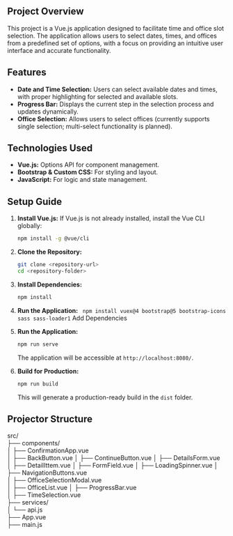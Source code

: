 ## Project Overview
This project is a Vue.js application designed to facilitate time and office slot selection. The application allows users to select dates, times, and offices from a predefined set of options, with a focus on providing an intuitive user interface and accurate functionality.

## Features
- **Date and Time Selection:** Users can select available dates and times, with proper highlighting for selected and available slots.
- **Progress Bar:** Displays the current step in the selection process and updates dynamically.
- **Office Selection:** Allows users to select offices (currently supports single selection; multi-select functionality is planned).

## Technologies Used
- **Vue.js:** Options API for component management.
- **Bootstrap & Custom CSS:** For styling and layout.
- **JavaScript:** For logic and state management.

## Setup Guide

1. **Install Vue.js:**
   If Vue.js is not already installed, install the Vue CLI globally:
   ```bash
   npm install -g @vue/cli
   ```
   
2. **Clone the Repository:**
   ```bash
   git clone <repository-url>
   cd <repository-folder>
   ```

3. **Install Dependencies:**
   ```bash
   npm install
   ```
4. **Run the Application:**
``` npm install vuex@4 bootstrap@5 bootstrap-icons sass sass-loader1```
   Add Dependencies

5. **Run the Application:**
   ```bash
   npm run serve
   ```
   The application will be accessible at `http://localhost:8080/`.

6. **Build for Production:**
   ```bash
   npm run build
   ```
   This will generate a production-ready build in the `dist` folder.

## Projector Structure
src/  
├── components/  
│   ├── ConfirmationApp.vue      
│   ├── BackButton.vue
│   ├── ContinueButton.vue
│   ├── DetailsForm.vue           
│   ├── DetailIttem.vue
│   ├── FormField.vue
│   ├── LoadingSpinner.vue
│   ├── NavigationButtons.vue     
│   ├── OfficeSelectionModal.vue  
│   ├── OfficeList.vue
│   ├── ProgressBar.vue            
│   ├── TimeSelection.vue           
├── services/  
│   └── api.js                    
├── App.vue                      
├── main.js                       

